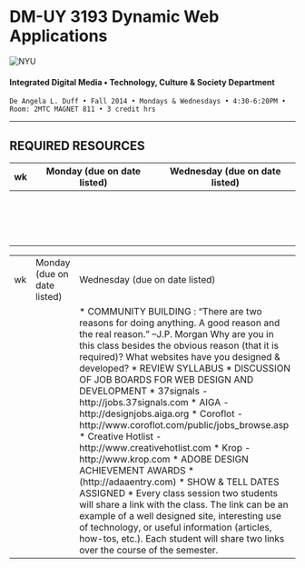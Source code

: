 # DM-UY 3193 Dynamic Web Applications

![NYU](http://ws2.polishedsolid.com/de/nyu_soe_logo.png)
#### Integrated Digital Media • Technology, Culture & Society Department

    De Angela L. Duff • Fall 2014 • Mondays & Wednesdays • 4:30-6:20PM • Room: 2MTC MAGNET 811 • 3 credit hrs

---

## REQUIRED RESOURCES
| wk  |Monday (due on date listed)   | Wednesday (due on date listed)  |
|--:|---|---|
|   |   |   |
|   |   |   |
|   |   |   |
|   |   |   |
|   |   |   |
|   |   |   |
|   |   |   |
|   |   |   |
|   |   |   |
|   |   |   |
|   |   |   |
|   |   |   |
|   |   |   |
|   |   |   |
|   |   |   |
|   |   |   |


<table>
<tr>
<td>wk</td>
<td>Monday (due on date listed)</td>
<td>Wednesday (due on date listed)</td>
</tr>
<tr>
<td></td>
<td></td>
<td>* COMMUNITY BUILDING :
“There are two reasons for doing anything. A good reason and the real reason.” –J.P. Morgan
Why are you in this class besides the obvious reason (that it is required)? What websites have you designed &amp; developed?
* REVIEW SYLLABUS 
* DISCUSSION OF JOB BOARDS FOR WEB DESIGN AND DEVELOPMENT
* 37signals - http://jobs.37signals.com 
* AIGA - http://designjobs.aiga.org
* Coroflot - http://www.coroflot.com/public/jobs_browse.asp
* Creative Hotlist - http://www.creativehotlist.com
* Krop - http://www.krop.com
* ADOBE DESIGN ACHIEVEMENT AWARDS 
* (http://adaaentry.com)
* SHOW &amp; TELL DATES ASSIGNED
* Every class session two students will share a link with the class. The link can be an example of a well designed site, interesting use of technology, or useful information (articles, how-tos, etc.). Each student will share two links over the course of the semester.</td>
</tr>
</table>